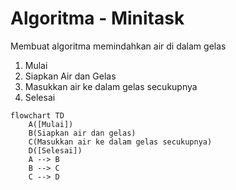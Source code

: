 # Algoritma - Minitask
Membuat algoritma memindahkan air di dalam gelas

1. Mulai
2. Siapkan Air dan Gelas
3. Masukkan air ke dalam gelas secukupnya
4. Selesai

```mermaid
flowchart TD
    A([Mulai])
    B(Siapkan air dan gelas)
    C(Masukkan air ke dalam gelas secukupnya)
    D([Selesai])
    A --> B
    B --> C
    C --> D
```